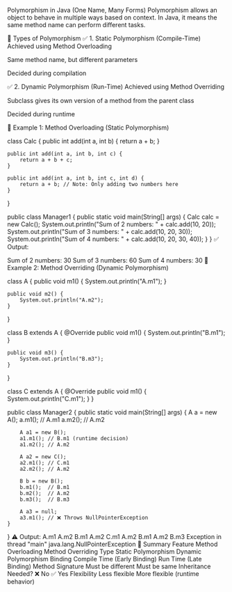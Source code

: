 Polymorphism in Java (One Name, Many Forms)
Polymorphism allows an object to behave in multiple ways based on context.
In Java, it means the same method name can perform different tasks.

🔸 Types of Polymorphism
✅ 1. Static Polymorphism (Compile-Time)
Achieved using Method Overloading

Same method name, but different parameters

Decided during compilation

✅ 2. Dynamic Polymorphism (Run-Time)
Achieved using Method Overriding

Subclass gives its own version of a method from the parent class

Decided during runtime

🔹 Example 1: Method Overloading (Static Polymorphism)

class Calc {
    public int add(int a, int b) {
        return a + b;
    }

    public int add(int a, int b, int c) {
        return a + b + c;
    }

    public int add(int a, int b, int c, int d) {
        return a + b; // Note: Only adding two numbers here
    }
}

public class Manager1 {
    public static void main(String[] args) {
        Calc calc = new Calc();
        System.out.println("Sum of 2 numbers: " + calc.add(10, 20));
        System.out.println("Sum of 3 numbers: " + calc.add(10, 20, 30));
        System.out.println("Sum of 4 numbers: " + calc.add(10, 20, 30, 40));
    }
}
✅ Output:

Sum of 2 numbers: 30
Sum of 3 numbers: 60
Sum of 4 numbers: 30
🔹 Example 2: Method Overriding (Dynamic Polymorphism)

class A {
    public void m1() {
        System.out.println("A.m1");
    }

    public void m2() {
        System.out.println("A.m2");
    }
}

class B extends A {
    @Override
    public void m1() {
        System.out.println("B.m1");
    }

    public void m3() {
        System.out.println("B.m3");
    }
}

class C extends A {
    @Override
    public void m1() {
        System.out.println("C.m1");
    }
}

public class Manager2 {
    public static void main(String[] args) {
        A a = new A();
        a.m1();  // A.m1
        a.m2();  // A.m2

        A a1 = new B();
        a1.m1(); // B.m1 (runtime decision)
        a1.m2(); // A.m2

        A a2 = new C();
        a2.m1(); // C.m1
        a2.m2(); // A.m2

        B b = new B();
        b.m1();  // B.m1
        b.m2();  // A.m2
        b.m3();  // B.m3

        A a3 = null;
        a3.m1(); // ❌ Throws NullPointerException
    }
}
⚠️ Output:
A.m1
A.m2
B.m1
A.m2
C.m1
A.m2
B.m1
A.m2
B.m3
Exception in thread "main" java.lang.NullPointerException
🧠 Summary
Feature	Method Overloading	Method Overriding
Type	Static Polymorphism	Dynamic Polymorphism
Binding	Compile Time (Early Binding)	Run Time (Late Binding)
Method Signature	Must be different	Must be same
Inheritance Needed?	❌ No	✅ Yes
Flexibility	Less flexible	More flexible (runtime behavior)